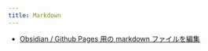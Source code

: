 ```yaml
---
title: Markdown
---
```



- [Obsidian / Github Pages 用の markdown ファイルを編集](/d/2021/12/29/Obsidian_で_Github_Pages_用の_markdown_ファイルを編集.md)




